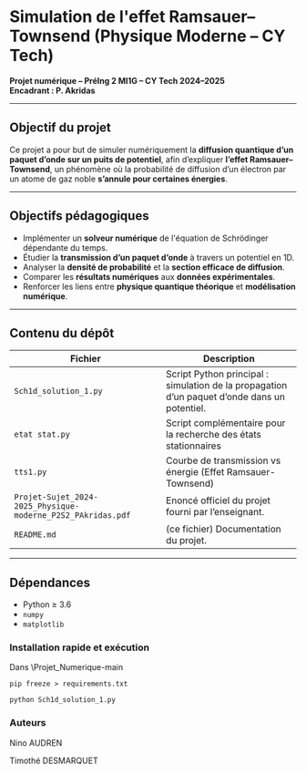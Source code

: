 # Simulation de l'effet Ramsauer–Townsend (Physique Moderne – CY Tech)

**Projet numérique – PréIng 2 MI1G – CY Tech 2024–2025**  
**Encadrant : P. Akridas**

---

## Objectif du projet

Ce projet a pour but de simuler numériquement la **diffusion quantique d’un paquet d’onde sur un puits de potentiel**, afin d’expliquer **l’effet Ramsauer–Townsend**, un phénomène où la probabilité de diffusion d’un électron par un atome de gaz noble **s’annule pour certaines énergies**.

---

## Objectifs pédagogiques

- Implémenter un **solveur numérique** de l'équation de Schrödinger dépendante du temps.
- Étudier la **transmission d’un paquet d’onde** à travers un potentiel en 1D.
- Analyser la **densité de probabilité** et la **section efficace de diffusion**.
- Comparer les **résultats numériques** aux **données expérimentales**.
- Renforcer les liens entre **physique quantique théorique** et **modélisation numérique**.

---

## Contenu du dépôt

| Fichier                      | Description                                                                 |
|-----------------------------|-----------------------------------------------------------------------------|
| `Sch1d_solution_1.py`       | Script Python principal : simulation de la propagation d’un paquet d’onde dans un potentiel. |
| `etat stat.py`                 | Script complémentaire pour la recherche des états stationnaires                                      |
| `tts1.py`                 | Courbe de transmission vs énergie (Effet Ramsauer-Townsend)                                      |
| `Projet-Sujet_2024-2025_Physique-moderne_P2S2_PAkridas.pdf`| Enoncé officiel du projet fourni par l’enseignant.                          |
| `README.md`                 | (ce fichier) Documentation du projet.                                      |

---

## Dépendances

- Python ≥ 3.6  
- `numpy`
- `matplotlib`  

### Installation rapide et exécution

Dans \Projet_Numerique-main

`pip freeze > requirements.txt`

`python Sch1d_solution_1.py`

### Auteurs


Nino AUDREN

Timothé DESMARQUET
